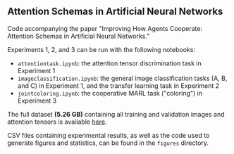 ## Attention Schemas in Artificial Neural Networks

Code accompanying the paper "Improving How Agents Cooperate: Attention Schemas in Artificial Neural Networks." 

Experiments 1, 2, and 3 can be run with the following notebooks:
* `attentiontask.ipynb`: the attention tensor discrimination task in Experiment 1
* `imageclassification.ipynb`: the general image classification tasks (A, B, and C) in Experiment 1, and the transfer learning task in Experiment 2
* `jointcoloring.ipynb`: the cooperative MARL task ("coloring") in Experiment 3

The full dataset **(5.26 GB)** containing all training and validation images and attention tensors is available [here](https://drive.google.com/file/d/1wczGhJcCfDbC3Nf6vlzCpdiZMA22LR9Q/view?usp=sharing). 

CSV files containing experimental results, as well as the code used to generate figures and statistics, can be found in the `figures` directory.
